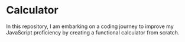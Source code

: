 # Calculator
In this repository, I am embarking on a coding journey to improve my JavaScript proficiency by creating a functional calculator from scratch.
